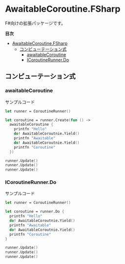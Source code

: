 # AwaitableCoroutine.FSharp

F#向けの拡張パッケージです。

**目次**

- [AwaitableCoroutine.FSharp](#awaitablecoroutinefsharp)
  - [コンピューテーション式](#コンピューテーション式)
    - [awaitableCoroutine](#awaitablecoroutine)
    - [ICoroutineRunner.Do](#icoroutinerunnerdo)

## コンピューテーション式

### awaitableCoroutine

サンプルコード

```fsharp
let runner = CoroutineRunner()

let coroutine = runner.Create(fun () ->
  awaitableCoroutine {
    printfn "Hello"
    do! AwaitableCoroutnie.Yield()
    printfn "Awaitable"
    do! AwaitableCoroutnie.Yield()
    printfn "Coroutine"
  })

runner.Update()
runner.Update()
runner.Update()
```

### ICoroutineRunner.Do

サンプルコード

```fsharp
let runner = CoroutineRunner()

let coroutine = runner.Do {
  printfn "Hello"
  do! AwaitableCoroutnie.Yield()
  printfn "Awaitable"
  do! AwaitableCoroutnie.Yield()
  printfn "Coroutine"
}

runner.Update()
runner.Update()
runner.Update()
```